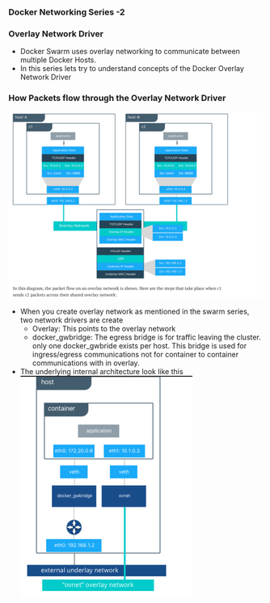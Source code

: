 ### Docker Networking Series -2

### Overlay Network Driver
* Docker Swarm uses overlay networking to communicate between multiple Docker Hosts.
* In this series lets try to understand concepts of the Docker Overlay Network Driver 

### How Packets flow through the Overlay Network Driver
![Preview](./Images/docker8.png)

* When you create overlay network as mentioned in the swarm series, two network drivers are create
    * Overlay: This points to the overlay network
    * docker_gwbridge: The egress bridge is for traffic leaving the cluster. only one     docker_gwbride exists per host. This bridge is used for ingress/egress communications
    not for container to container communications with in overlay.
* The underlying internal architecture look like this
![Preview](./Images/docker9.png)